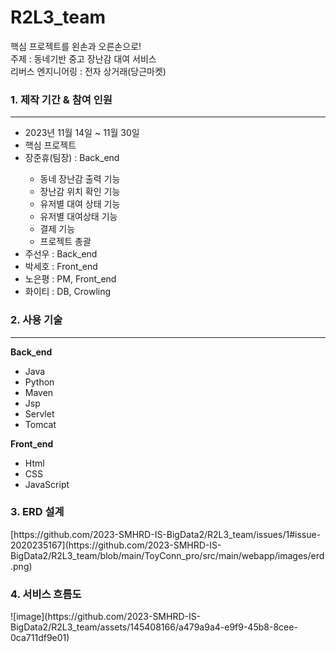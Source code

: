 # R2L3_team
핵심 프로젝트를 왼손과 오른손으로!<br>
주제 : 동네기반 중고 장난감 대여 서비스<br>
리버스 엔지니어링 : 전자 상거래(당근마켓)<br>

<h3>1. 제작 기간 & 참여 인원</h3>
<hr>
<ul>
  <li>
    2023년 11월 14일 ~ 11월 30일
  </li>
  <li>
    핵심 프로젝트
  </li>
  <li>장준휴(팀장) : Back_end</li>
        <ul>
        <li>동네 장난감 출력 기능</li>
        <li>장난감 위치 확인 기능</li>
        <li>유저별 대여 상태 기능</li>
        <li>유저별 대여상태 기능</li>
        <li>결제 기능</li>
        <li>프로젝트 총괄</li>
      </ul>
  <li>주선우 : Back_end</li>
  <li>박세호 : Front_end</li>
  <li>노은평 : PM, Front_end</li>
  <li>화이티 : DB, Crowling</li>
</ul>

<h3>2. 사용 기술</h3>
<hr>
<b>Back_end</b>
<ul>
  <li>Java</li>
  <li>Python</li>
  <li>Maven</li>
  <li>Jsp</li>
  <li>Servlet</li>
  <li>Tomcat</li>
</ul>
<b>Front_end</b>
<ul>
  <li>Html</li>
  <li>CSS</li>
  <li>JavaScript</li>
</ul>

<h3>3. ERD 설계</h3>
[https://github.com/2023-SMHRD-IS-BigData2/R2L3_team/issues/1#issue-2020235167](https://github.com/2023-SMHRD-IS-BigData2/R2L3_team/blob/main/ToyConn_pro/src/main/webapp/images/erd.png)

<h3> 4. 서비스 흐름도</h3>
![image](https://github.com/2023-SMHRD-IS-BigData2/R2L3_team/assets/145408166/a479a9a4-e9f9-45b8-8cee-0ca711df9e01)


